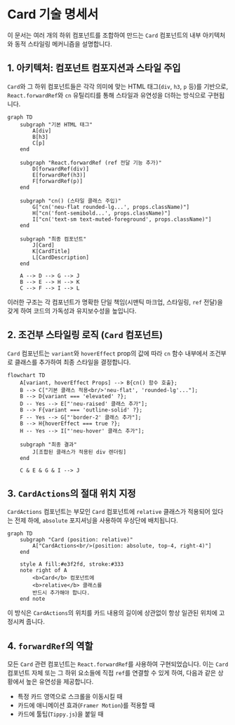 # Card 기술 명세서

이 문서는 여러 개의 하위 컴포넌트를 조합하여 만드는 `Card` 컴포넌트의 내부 아키텍처와 동적 스타일링 메커니즘을 설명합니다.

## 1. 아키텍처: 컴포넌트 컴포지션과 스타일 주입

`Card`와 그 하위 컴포넌트들은 각각 의미에 맞는 HTML 태그(`div`, `h3`, `p` 등)를 기반으로, `React.forwardRef`와 `cn` 유틸리티를 통해 스타일과 유연성을 더하는 방식으로 구현됩니다.

```mermaid
graph TD
    subgraph "기본 HTML 태그"
        A[div]
        B[h3]
        C[p]
    end

    subgraph "React.forwardRef (ref 전달 기능 추가)"
        D[forwardRef(div)]
        E[forwardRef(h3)]
        F[forwardRef(p)]
    end

    subgraph "cn() (스타일 클래스 주입)"
        G["cn('neu-flat rounded-lg...', props.className)"]
        H["cn('font-semibold...', props.className)"]
        I["cn('text-sm text-muted-foreground', props.className)"]
    end

    subgraph "최종 컴포넌트"
        J[Card]
        K[CardTitle]
        L[CardDescription]
    end

    A --> D --> G --> J
    B --> E --> H --> K
    C --> F --> I --> L
```

이러한 구조는 각 컴포넌트가 명확한 단일 책임(시맨틱 마크업, 스타일링, `ref` 전달)을 갖게 하여 코드의 가독성과 유지보수성을 높입니다.

## 2. 조건부 스타일링 로직 (`Card` 컴포넌트)

`Card` 컴포넌트는 `variant`와 `hoverEffect` prop의 값에 따라 `cn` 함수 내부에서 조건부로 클래스를 추가하여 최종 스타일을 결정합니다.

```mermaid
flowchart TD
    A[variant, hoverEffect Props] --> B{cn() 함수 호출};
    B --> C["기본 클래스 적용<br/>'neu-flat', 'rounded-lg'..."];
    B --> D{variant === 'elevated' ?};
    D -- Yes --> E["'neu-raised' 클래스 추가"];
    B --> F{variant === 'outline-solid' ?};
    F -- Yes --> G["'border-2' 클래스 추가"];
    B --> H{hoverEffect === true ?};
    H -- Yes --> I["'neu-hover' 클래스 추가"];

    subgraph "최종 결과"
        J[조합된 클래스가 적용된 div 렌더링]
    end

    C & E & G & I --> J
```

## 3. `CardActions`의 절대 위치 지정

`CardActions` 컴포넌트는 부모인 `Card` 컴포넌트에 `relative` 클래스가 적용되어 있다는 전제 하에, `absolute` 포지셔닝을 사용하여 우상단에 배치됩니다.

```mermaid
graph TD
    subgraph "Card (position: relative)"
        A["CardActions<br/>(position: absolute, top-4, right-4)"]
    end

    style A fill:#e3f2fd, stroke:#333
    note right of A
        <b>Card</b> 컴포넌트에
        <b>relative</b> 클래스를
        반드시 추가해야 합니다.
    end note
```

이 방식은 `CardActions`의 위치를 카드 내용의 길이에 상관없이 항상 일관된 위치에 고정시켜 줍니다.

## 4. `forwardRef`의 역할

모든 `Card` 관련 컴포넌트는 `React.forwardRef`를 사용하여 구현되었습니다. 이는 `Card` 컴포넌트 자체 또는 그 하위 요소들에 직접 `ref`를 연결할 수 있게 하여, 다음과 같은 상황에서 높은 유연성을 제공합니다.

- 특정 카드 영역으로 스크롤을 이동시킬 때
- 카드에 애니메이션 효과(`Framer Motion`)를 적용할 때
- 카드에 툴팁(`Tippy.js`)을 붙일 때
